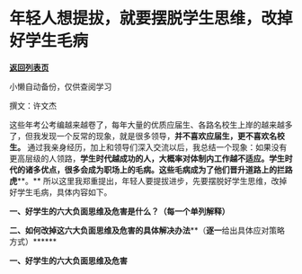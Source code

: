 # 年轻人想提拔，就要摆脱学生思维，改掉好学生毛病

[**返回列表页**](/gzh/费曼的小茶馆)

小懒自动备份，仅供查阅学习

撰文：许文杰

这些年考公考编越来越卷了，每年大量的优质应届生、各路名校生上岸的越来越多了，但我发现一个反常的现象，就是很多领导，**并不喜欢应届生，更不喜欢名校生。**
通过我亲身经历，加上和领导们深入交流以后，我总结一个现象：如果没有更高层级的人领路，**学生时代越成功的人，大概率对体制内工作越不适应。学生时代的诸多优点，很多会成为职场上的毛病。****这些毛病成为****了****他们晋升道路上的****拦路虎****。**
所以这里我郑重提出，年轻人要提拔进步，先要摆脱好学生思维，改掉好学生毛病，具体内容如下。

**一、****好学生的六大负面思维及危害****是什么？****（每一个单列解释）******

**二、****如何****改掉这****六大负面思维及危害****的具体解决办法****（****逐一****给出具体应对策略方式）******

**一、****好****学生的六大****负面思维及危害******

